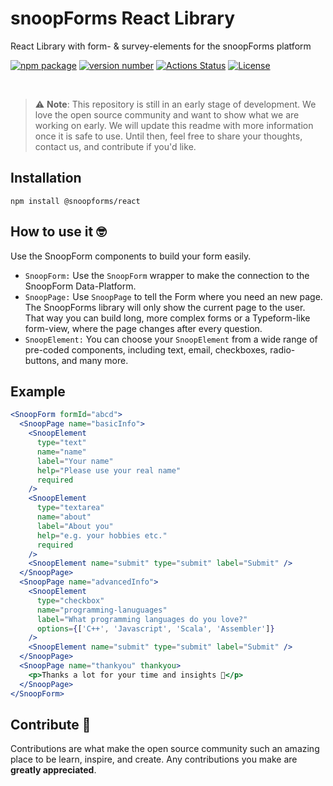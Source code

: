 # snoopForms React Library

React Library with form- & survey-elements for the snoopForms platform

[![npm package](https://img.shields.io/badge/npm%20i-@snoopforms/react)](https://www.npmjs.com/package/@snoopforms/react) [![version number](https://img.shields.io/npm/v/@snoopforms/react?color=green&label=version)](https://github.com/snoopforms/react/releases) [![Actions Status](https://github.com/snoopForms/snoopforms-react/workflows/Test/badge.svg)](https://github.com/snoopForms/snoopforms-react/actions) [![License](https://img.shields.io/github/license/snoopforms/snoopforms-react)](https://github.com/snoopForms/snoopforms-react/blob/main/LICENSE)

<br/>

> :warning: **Note**: This repository is still in an early stage of development. We love the open source community and want to show what we are working on early. We will update this readme with more information once it is safe to use. Until then, feel free to share your thoughts, contact us, and contribute if you'd like.

## Installation

```
npm install @snoopforms/react
```

## How to use it 🤓

Use the SnoopForm components to build your form easily.

- `SnoopForm:` Use the `SnoopForm` wrapper to make the connection to the SnoopForm Data-Platform.
- `SnoopPage:` Use `SnoopPage` to tell the Form where you need an new page. The SnoopForms library will only show the current page to the user. That way you can build long, more complex forms or a Typeform-like form-view, where the page changes after every question.
- `SnoopElement:` You can choose your `SnoopElement` from a wide range of pre-coded components, including text, email, checkboxes, radio-buttons, and many more.

## Example

```jsx
<SnoopForm formId="abcd">
  <SnoopPage name="basicInfo">
    <SnoopElement
      type="text"
      name="name"
      label="Your name"
      help="Please use your real name"
      required
    />
    <SnoopElement
      type="textarea"
      name="about"
      label="About you"
      help="e.g. your hobbies etc."
      required
    />
    <SnoopElement name="submit" type="submit" label="Submit" />
  </SnoopPage>
  <SnoopPage name="advancedInfo">
    <SnoopElement
      type="checkbox"
      name="programming-lanuguages"
      label="What programming languages do you love?"
      options={['C++', 'Javascript', 'Scala', 'Assembler']}
    />
    <SnoopElement name="submit" type="submit" label="Submit" />
  </SnoopPage>
  <SnoopPage name="thankyou" thankyou>
    <p>Thanks a lot for your time and insights 🙏</p>
  </SnoopPage>
</SnoopForm>
```

## Contribute 🙏

Contributions are what make the open source community such an amazing place to be learn, inspire, and create. Any contributions you make are **greatly appreciated**.

